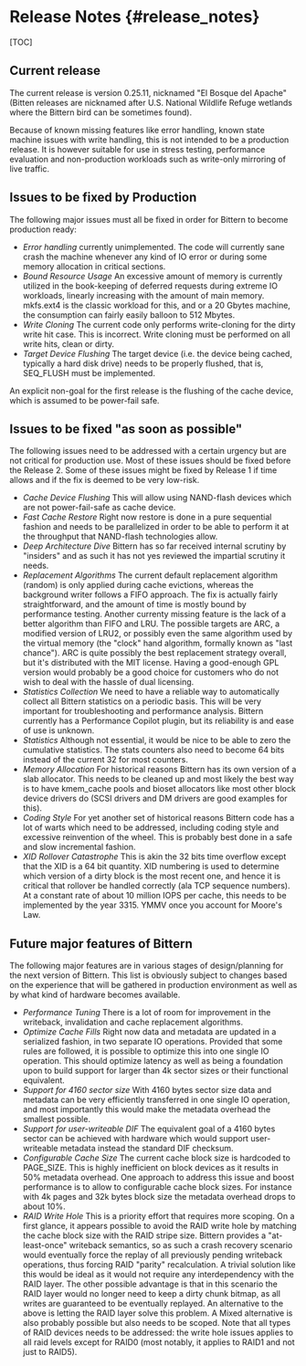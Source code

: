 # Release Notes {#release_notes}

[TOC]

## Current release

The current release is version 0.25.11, nicknamed "El Bosque del Apache"
(Bitten releases are nicknamed after U.S. National Wildlife Refuge
wetlands where the Bittern bird can be sometimes found).

Because of known missing features like error handling, known state
machine issues with write handling, this is not intended to be a production
release.
It is however suitable for use in stress testing, performance evaluation
and non-production workloads such as write-only mirroring of live traffic.

## Issues to be fixed by Production

The following major issues must all be fixed in order for Bittern to become
production ready:
* *Error handling* currently unimplemented. The code will currently
  sane crash the machine whenever any kind of IO error or during some
  memory allocation in critical sections.
* *Bound Resource Usage*
  An excessive amount of memory is currently utilized in the book-keeping
  of deferred requests during extreme IO workloads, linearly increasing
  with the amount of main memory. mkfs.ext4 is the classic workload for this,
  and or a 20 Gbytes machine, the consumption can fairly easily balloon to
  512 Mbytes.
* *Write Cloning* The current code only performs write-cloning for the dirty
  write hit case. This is incorrect. Write cloning must be performed on all
  write hits, clean or dirty.
* *Target Device Flushing* The target device (i.e. the device being cached,
  typically a hard disk drive) needs to be properly flushed, that is, SEQ_FLUSH
  must be implemented.

An explicit non-goal for the first release is the flushing of the cache device,
which is assumed to be power-fail safe.

## Issues to be fixed "as soon as possible"

The following issues need to be addressed with a certain urgency but are not
critical for production use. Most of these issues should be fixed before the
Release 2. Some of these issues might be fixed by Release 1 if time allows and
if the fix is deemed to be very low-risk.

* *Cache Device Flushing* This will allow using NAND-flash devices which are
  not power-fail-safe as cache device.
* *Fast Cache Restore* Right now restore is done in a pure sequential fashion
  and needs to be parallelized in order to be able to perform it at the
  throughput that NAND-flash technologies allow.
* *Deep Architecture Dive* Bittern has so far received internal scrutiny by
  "insiders" and as such it has not yes reviewed the impartial scrutiny it
  needs.
* *Replacement Algorithms* The current default replacement algorithm (random)
  is only applied during cache evictions,
  whereas the background writer follows a FIFO approach. The fix is actually
  fairly straightforward, and the amount of time is mostly bound by performance
  testing.
  Another currenty missing feature is the lack of a better algorithm than
  FIFO and LRU. The possible targets are ARC, a modified version of LRU2,
  or possibly even the same algorithm used by the virtual memory (the "clock"
  hand algorithm, formally known as "last chance").
  ARC is quite possibly the best replacement strategy overall, but it's
  distributed with the MIT license. Having a good-enough GPL version would
  probably be a good choice for customers who do not wish to deal with the
  hassle of dual licensing.
* *Statistics Collection* We need to have a reliable way to automatically
  collect all Bittern statistics on a periodic basis.
  This will be very important for troubleshooting and performance analysis.
  Bittern currently has a Performance Copilot plugin, but its reliability is
  and ease of use is unknown.
* *Statistics* Although not essential, it would be nice to be able to
  zero the cumulative statistics. The stats counters also need to become
  64 bits instead of the current 32 for most counters.
* *Memory Allocation* For historical reasons Bittern has its own version of
  a slab allocator. This needs to be cleaned up and most likely
  the best way is to have kmem_cache pools and bioset allocators like most
  other block device drivers do (SCSI drivers and DM drivers are good
  examples for this).
* *Coding Style* For yet another set of historical reasons Bittern code has
  a lot of warts which need to be addressed, including coding style and
  excessive reinvention of the wheel.
  This is probably best done in a safe and slow incremental fashion.
* *XID Rollover Catastrophe* This is akin the 32 bits time overflow
  except that the XID is a 64 bit quantity. XID numbering is used to determine
  which version of a dirty block is the most recent one, and hence it is
  critical that rollover be handled correctly (ala TCP sequence numbers).
  At a constant rate of about 10 million IOPS per cache, this needs to be
  implemented by the year 3315. YMMV once you account for Moore's Law.

## Future major features of Bittern

The following major features are in various stages of design/planning for the
next version of Bittern. This list is obviously subject to changes based
on the experience that will be gathered in production environment as well as by
what kind of hardware becomes available.

* *Performance Tuning* There is a lot of room for improvement in the writeback,
  invalidation and cache replacement algorithms.
* *Optimize Cache Fills* Right now data and metadata are updated in a serialized
  fashion, in two separate IO operations. Provided that some rules are followed,
  it is possible to optimize this into one single IO operation.
  This should optimize latency as well as being a foundation upon to build
  support for larger than 4k sector sizes or their functional equivalent.
* *Support for 4160 sector size* With 4160 bytes sector size data and metadata
  can be very efficiently transferred in one single IO operation, and most
  importantly this would make the metadata overhead the smallest possible.
* *Support for user-writeable DIF* The equivalent goal of a 4160 bytes sector
  can be achieved with hardware which would support user-writeable metadata
  instead the standard DIF checksum.
* *Configurable Cache Size* The current cache block size is hardcoded to
  PAGE_SIZE. This is highly inefficient on block devices as it results in 50%
  metadata overhead. One approach to address this issue and boost performance
  is to allow to configurable cache block sizes. For instance with 4k pages and
  32k bytes block size the metadata overhead drops to about 10%.
* *RAID Write Hole* This is a priority effort that requires more scoping.
  On a first glance, it appears possible to
  avoid the RAID write hole by matching the cache block size with the RAID
  stripe size. Bittern provides a "at-least-once" writeback semantics, so as
  such a crash recovery scenario would eventually force the replay of all
  previously pending writeback operations, thus forcing RAID "parity"
  recalculation. A trivial solution like this would
  be ideal as it would not require any interdependency with the RAID layer.
  The other possible advantage is that in this scenario the RAID layer would
  no longer need to keep a dirty chunk bitmap, as all writes are guaranteed
  to be eventually replayed.
  An alternative to the above is letting the RAID layer solve this problem.
  A Mixed alternative is also probably possible but also needs to be scoped.
  Note that all types of RAID devices needs to be addressed: the write hole
  issues applies to all raid levels except for RAID0 (most notably, it applies
  to RAID1 and not just to RAID5).

